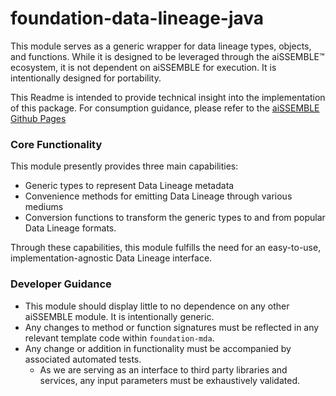 # foundation-data-lineage-java
This module serves as a generic wrapper for data lineage 
types, objects, and functions.  While it is designed to be 
leveraged through the aiSSEMBLE&trade; ecosystem, it is not dependent
on aiSSEMBLE for execution.  It is intentionally designed for 
portability.

This Readme is intended to provide technical insight into the
implementation of this package.  For consumption guidance,
please refer to the [aiSSEMBLE Github Pages](https://boozallen.github.io/aissemble/current/data-lineage.html)

### Core Functionality

This module presently provides three main capabilities:

* Generic types to represent Data Lineage metadata
* Convenience methods for emitting Data Lineage through various mediums
* Conversion functions to transform the generic types to and from popular Data Lineage formats.

Through these capabilities, this module fulfills the need for an easy-to-use, implementation-agnostic 
Data Lineage interface.

### Developer Guidance

* This module should display little to no dependence on any other aiSSEMBLE module.  It is intentionally generic.
* Any changes to method or function signatures must be reflected in any relevant template code within `foundation-mda`.
* Any change or addition in functionality must be accompanied by associated automated tests.
  * As we are serving as an interface to third party libraries and services, any input parameters must be exhaustively validated.
